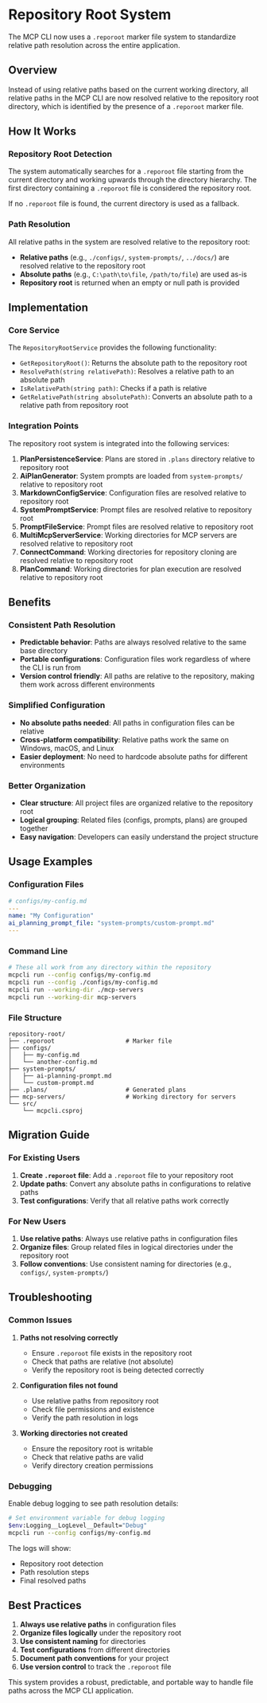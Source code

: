 # Repository Root System

The MCP CLI now uses a `.reporoot` marker file system to standardize relative path resolution across the entire application.

## Overview

Instead of using relative paths based on the current working directory, all relative paths in the MCP CLI are now resolved relative to the repository root directory, which is identified by the presence of a `.reporoot` marker file.

## How It Works

### Repository Root Detection

The system automatically searches for a `.reporoot` file starting from the current directory and working upwards through the directory hierarchy. The first directory containing a `.reporoot` file is considered the repository root.

If no `.reporoot` file is found, the current directory is used as a fallback.

### Path Resolution

All relative paths in the system are resolved relative to the repository root:

- **Relative paths** (e.g., `./configs/`, `system-prompts/`, `../docs/`) are resolved relative to the repository root
- **Absolute paths** (e.g., `C:\path\to\file`, `/path/to/file`) are used as-is
- **Repository root** is returned when an empty or null path is provided

## Implementation

### Core Service

The `RepositoryRootService` provides the following functionality:

- `GetRepositoryRoot()`: Returns the absolute path to the repository root
- `ResolvePath(string relativePath)`: Resolves a relative path to an absolute path
- `IsRelativePath(string path)`: Checks if a path is relative
- `GetRelativePath(string absolutePath)`: Converts an absolute path to a relative path from repository root

### Integration Points

The repository root system is integrated into the following services:

1. **PlanPersistenceService**: Plans are stored in `.plans` directory relative to repository root
2. **AiPlanGenerator**: System prompts are loaded from `system-prompts/` relative to repository root
3. **MarkdownConfigService**: Configuration files are resolved relative to repository root
4. **SystemPromptService**: Prompt files are resolved relative to repository root
5. **PromptFileService**: Prompt files are resolved relative to repository root
6. **MultiMcpServerService**: Working directories for MCP servers are resolved relative to repository root
7. **ConnectCommand**: Working directories for repository cloning are resolved relative to repository root
8. **PlanCommand**: Working directories for plan execution are resolved relative to repository root

## Benefits

### Consistent Path Resolution

- **Predictable behavior**: Paths are always resolved relative to the same base directory
- **Portable configurations**: Configuration files work regardless of where the CLI is run from
- **Version control friendly**: All paths are relative to the repository, making them work across different environments

### Simplified Configuration

- **No absolute paths needed**: All paths in configuration files can be relative
- **Cross-platform compatibility**: Relative paths work the same on Windows, macOS, and Linux
- **Easier deployment**: No need to hardcode absolute paths for different environments

### Better Organization

- **Clear structure**: All project files are organized relative to the repository root
- **Logical grouping**: Related files (configs, prompts, plans) are grouped together
- **Easy navigation**: Developers can easily understand the project structure

## Usage Examples

### Configuration Files

```yaml
# configs/my-config.md
---
name: "My Configuration"
ai_planning_prompt_file: "system-prompts/custom-prompt.md"
---
```

### Command Line

```bash
# These all work from any directory within the repository
mcpcli run --config configs/my-config.md
mcpcli run --config ./configs/my-config.md
mcpcli run --working-dir ./mcp-servers
mcpcli run --working-dir mcp-servers
```

### File Structure

```
repository-root/
├── .reporoot                    # Marker file
├── configs/
│   ├── my-config.md
│   └── another-config.md
├── system-prompts/
│   ├── ai-planning-prompt.md
│   └── custom-prompt.md
├── .plans/                      # Generated plans
├── mcp-servers/                 # Working directory for servers
└── src/
    └── mcpcli.csproj
```

## Migration Guide

### For Existing Users

1. **Create `.reporoot` file**: Add a `.reporoot` file to your repository root
2. **Update paths**: Convert any absolute paths in configurations to relative paths
3. **Test configurations**: Verify that all relative paths work correctly

### For New Users

1. **Use relative paths**: Always use relative paths in configuration files
2. **Organize files**: Group related files in logical directories under the repository root
3. **Follow conventions**: Use consistent naming for directories (e.g., `configs/`, `system-prompts/`)

## Troubleshooting

### Common Issues

1. **Paths not resolving correctly**
   - Ensure `.reporoot` file exists in the repository root
   - Check that paths are relative (not absolute)
   - Verify the repository root is being detected correctly

2. **Configuration files not found**
   - Use relative paths from repository root
   - Check file permissions and existence
   - Verify the path resolution in logs

3. **Working directories not created**
   - Ensure the repository root is writable
   - Check that relative paths are valid
   - Verify directory creation permissions

### Debugging

Enable debug logging to see path resolution details:

```bash
# Set environment variable for debug logging
$env:Logging__LogLevel__Default="Debug"
mcpcli run --config configs/my-config.md
```

The logs will show:
- Repository root detection
- Path resolution steps
- Final resolved paths

## Best Practices

1. **Always use relative paths** in configuration files
2. **Organize files logically** under the repository root
3. **Use consistent naming** for directories
4. **Test configurations** from different directories
5. **Document path conventions** for your project
6. **Use version control** to track the `.reporoot` file

This system provides a robust, predictable, and portable way to handle file paths across the MCP CLI application. 